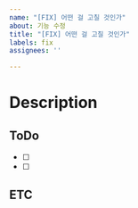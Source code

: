 ```yaml
---
name: "[FIX] 어떤 걸 고칠 것인가"
about: 기능 수정
title: "[FIX] 어떤 걸 고칠 것인가"
labels: fix
assignees: ''

---
```


# Description

## ToDo
- [ ] 
- [ ]

## ETC
